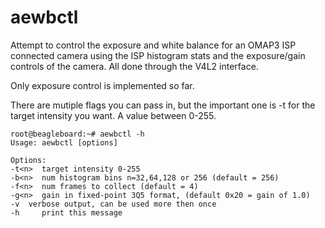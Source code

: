   aewbctl
=======


Attempt to control the exposure and white balance for an OMAP3 ISP connected
camera using the ISP histogram stats and the exposure/gain controls of the
camera. All done through the V4L2 interface.

Only exposure control is implemented so far.

There are mutiple flags you can pass in, but the important one is -t for the
target intensity you want. A value between 0-255.

	root@beagleboard:~# aewbctl -h
	Usage: aewbctl [options]

	Options:
	-t<n>  target intensity 0-255
	-b<n>  num histogram bins n=32,64,128 or 256 (default = 256)
	-f<n>  num frames to collect (default = 4)
	-g<n>  gain in fixed-point 3Q5 format, (default 0x20 = gain of 1.0)
	-v	verbose output, can be used more then once
	-h     print this message


